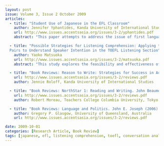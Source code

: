 ```yaml
---
layout: post
issue: Volume 3, Issue 2 October 2009
articles: 
  - title: "Student Use of Japanese in the EFL Classroom"
    author: Jennifer Yphantides, Kanda University of International Studies
    url: http://www.issues.accentsasia.org/issues/3-2/yphantides.pdf
    abstract: "This paper attempts to address the issue of first language (L1) use in the English as a foreign language (EFL) classroom in the Japanese context. Although many may assume that Japan is rather homogeneous, the face of this country is gradually changing and the ramifications of this shift can be felt in the classroom. As a result, the author chose to carry out this action research project at a major high school in the center of Tokyo where not all students shared the same L1. The paper examines patterns of L1 use and the reasons for which students were reverting to their mother tongue."

  - title: "Possible Strategies for Listening Comprehension: Applying the Concepts of Conversational Implicature and Adjacency 
  Pairs to Understand Speaker Intention in the TOEFL Listening Section"
    author: Yaoko Matsuoka
    url: http://www.issues.accentsasia.org/issues/3-2/matsuoka.pdf
    abstract: "This study explores the feasibility and effectiveness of applying the concepts of conversational implicature and adjacency pairs to the teaching of listening. The intention was to help students understand short conversations in the Listening Section Part A of TOEFL ITP in the test preparatory class in a Japanese high school. Three lessons applying conversation analysis were designed and implemented to introduce the particular features of a basic unit of conversation and ways to find a speaker’s primary intention concealed under the literal or surface meaning. The results indicate that the strategy　instruction served to give students basic insights into structure and meaning of English conversation and enhanced interests in studying listening comprehension."

  - title: "Book Reviews: Reason to Write: Strategies for Success in Academic Writing (Intermediate); NorthStar 1: Reading and Writing; Language and Politics"
    url: http://www.issues.accentsasia.org/issues/3-2/reviews.pdf
    author: Jennie Roloff, Kanda University of International Studies 

  - title: "Book Reviews: NorthStar 1: Reading and Writing. John Beaumont (2009) White Plains, NY: Longman  "    
    url: http://www.issues.accentsasia.org/issues/3-2/reviews.pdf
    author: Robert Moreau, Teachers College Columbia University, Tokyo

  - title: "Book Reviews: Language and Politics. John E. Joseph (2006) Edinburgh: Edinburgh University Press"
    author: Gregory P. Glasgow, University of Queensland, Australia
    url: http://www.issues.accentsasia.org/issues/3-2/reviews.pdf

date: 2009-10-01
categories: [Research Article, Book Review]
tags: [japanese, efl, listening comprehension, toefl, conversation analysis, adjacency pairs, conversational implicature, writing, language, politics]
---
```

